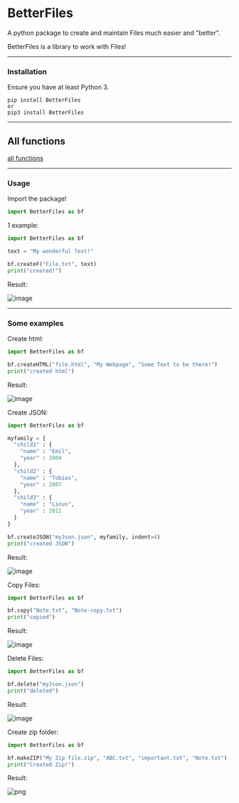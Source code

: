 # BetterFiles
A python package to create and maintain Files much easier and "better".

BetterFiles is a library to work with Files!

<hr>

### Installation

Ensure you have at least Python 3.

 ```
 pip install BetterFiles
 or
 pip3 install BetterFiles
 ```

<hr>

## All functions

<a href="https://github.com/Butter-mit-Brot/BetterFiles/blob/main/Commands.md"> all functions </a>

<hr>

### Usage

Import the package!

```Python 
import BetterFiles as bf
```
1 example:
```Python
import BetterFiles as bf

text = "My wonderful Text!"

bf.createF("File.txt", text)
print("created!")
```
Result:

![image](https://user-images.githubusercontent.com/83476809/126047432-1e0119a1-a77c-4d02-afff-976b2aba6ea6.png)

<hr>

### Some examples

Create html:
```Python
import BetterFiles as bf

bf.createHTML("file.html", "My Webpage", "Some Text to be there!")
print("created html")
```
Result:

![image](https://user-images.githubusercontent.com/83476809/126047573-faaabd76-e9ac-4d2e-9a4d-321b37abc76f.png)

Create JSON:
```Python
import BetterFiles as bf

myfamily = {
  "child1" : {
    "name" : "Emil",
    "year" : 2004
  },
  "child2" : {
    "name" : "Tobias",
    "year" : 2007
  },
  "child3" : {
    "name" : "Linus",
    "year" : 2011
  }
}

bf.createJSON("myJson.json", myfamily, indent=4)
print("created JSON")
```
Result:

![image](https://user-images.githubusercontent.com/83476809/126047746-3d800e59-a8cc-467e-8fa0-cf9f5cb6fc06.png)

Copy Files:
```Python
import BetterFiles as bf

bf.copy("Note.txt", "Note-copy.txt")
print("copied")
```
Result:

![image](https://user-images.githubusercontent.com/83476809/126047506-44f1e4d7-eb4a-423b-8def-97269c2edc11.png)

Delete Files:
```Python
import BetterFiles as bf

bf.delete("myJson.json")
print("deleted")
```
Result:

![image](https://user-images.githubusercontent.com/83476809/126047787-94618d5d-41ec-4e02-878c-2d540a55e14b.png)

Create zip folder:
```Python
import BetterFiles as bf

bf.makeZIP("My Zip file.zip", "ABC.txt", "important.txt", "Note.txt")
print("Created Zip!")
```
Result:

![png](https://user-images.githubusercontent.com/83476809/126047866-13426604-65a8-4558-b72e-e5b39b05b08c.png)





